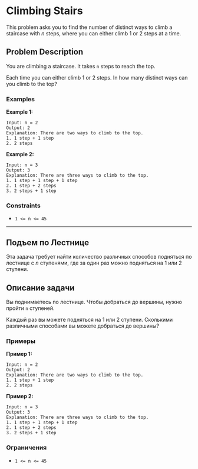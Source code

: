 # Climbing Stairs

This problem asks you to find the number of distinct ways to climb a staircase with *n* steps, where you can either climb 1 or 2 steps at a time.

## Problem Description

You are climbing a staircase. It takes `n` steps to reach the top.

Each time you can either climb 1 or 2 steps. In how many distinct ways can you climb to the top?

### Examples

**Example 1:**

```
Input: n = 2
Output: 2
Explanation: There are two ways to climb to the top.
1. 1 step + 1 step
2. 2 steps
```

**Example 2:**

```
Input: n = 3
Output: 3
Explanation: There are three ways to climb to the top.
1. 1 step + 1 step + 1 step
2. 1 step + 2 steps
3. 2 steps + 1 step
```

### Constraints

*   `1 <= n <= 45`

---

## Подъем по Лестнице

Эта задача требует найти количество различных способов подняться по лестнице с *n* ступенями, где за один раз можно подняться на 1 или 2 ступени.

## Описание задачи

Вы поднимаетесь по лестнице. Чтобы добраться до вершины, нужно пройти `n` ступеней.

Каждый раз вы можете подняться на 1 или 2 ступени. Сколькими различными способами вы можете добраться до вершины?

### Примеры

**Пример 1:**

```
Input: n = 2
Output: 2
Explanation: There are two ways to climb to the top.
1. 1 step + 1 step
2. 2 steps
```

**Пример 2:**

```
Input: n = 3
Output: 3
Explanation: There are three ways to climb to the top.
1. 1 step + 1 step + 1 step
2. 1 step + 2 steps
3. 2 steps + 1 step
```

### Ограничения

*   `1 <= n <= 45`